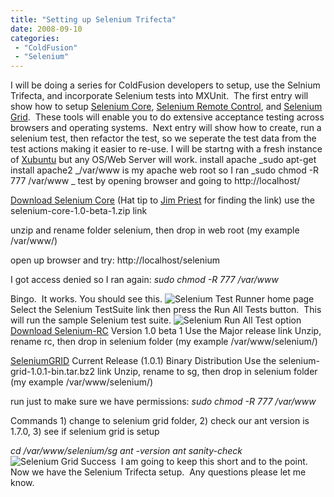 ```yaml
---
title: "Setting up Selenium Trifecta"
date: 2008-09-10
categories: 
 - "ColdFusion"
 - "Selenium"
---
```


I will be doing a series for ColdFusion developers to setup, use the Selnium Trifecta, and incorporate Selenium tests into MXUnit.  The first entry will show how to setup [Selenium Core](http://selenium-core.openqa.org/), [Selenium Remote Control](http://selenium-rc.openqa.org/), and [Selenium Grid](http://selenium-grid.openqa.org/).  These tools will enable you to do extensive acceptance testing across browsers and operating systems.  Next entry will show how to create, run a selenium test, then refactor the test, so we seperate the test data from the test actions making it easier to re-use. I will be startng with a fresh instance of [Xubuntu](http://xubuntu.org/) but any OS/Web Server will work. install apache 
_sudo apt-get install apache2 
_/var/www is my apache web root so I ran _sudo chmod -R 777 /var/www 
_ 
test by opening browser and going to http://localhost/ 
 
[Download Selenium Core](http://release.openqa.org/selenium-core/1.0-beta-1/) (Hat tip to [Jim Priest](http://www.thecrumb.com/2008/04/01/selenium-10-beta/) for finding the link) 
use the selenium-core-1.0-beta-1.zip link 
 
unzip and rename folder selenium, then drop in web root (my example /var/www/) 
 
open up browser and try: 
http://localhost/selenium 
 
I got access denied so I ran again: 
_sudo chmod -R 777 /var/www_ 
 
Bingo.  It works. You should see this. ![Selenium Test Runner home page](images/SeleniumSP.jpg) 
Select the Selenium TestSuite link then press the Run All Tests button.  This will run the sample Selenium test suite. ![Selenium Run All Test option](images/SeleniumTR.jpg) 
[Download Selenium-RC](http://selenium-rc.openqa.org/download.html ) 
Version 1.0 beta 1 
Use the Major release link 
Unzip, rename rc, then drop in selenium folder (my example /var/www/selenium/) 
 
[SeleniumGRID](http://selenium-grid.openqa.org/download.html) 
Current Release (1.0.1) 
Binary Distribution 
Use the selenium-grid-1.0.1-bin.tar.bz2 link 
Unzip, rename to sg, then drop in selenium folder (my example /var/www/selenium/) 
 
run just to make sure we have permissions: 
_sudo chmod -R 777 /var/www_ 
 
Commands 1) change to selenium grid folder, 2) check our ant version is 1.7.0, 3) see if selenium grid is setup 
 
_cd /var/www/selenium/sg 
ant -version 
ant sanity-check_ ![Selenium Grid Success](images/sgSuccess.jpg)  I am going to keep this short and to the point.  Now we have the Selenium Trifecta setup.  Any questions please let me know.

